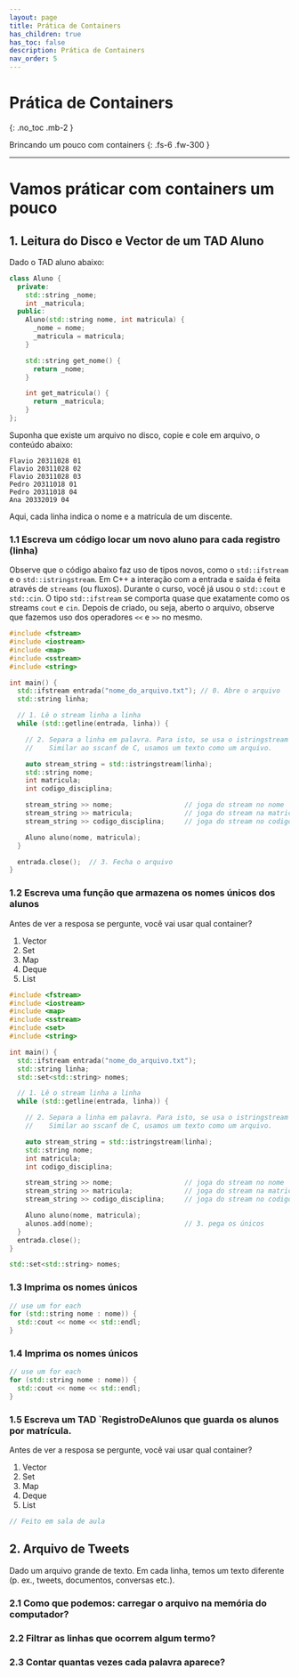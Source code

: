 ```yaml
---
layout: page
title: Prática de Containers
has_children: true
has_toc: false
description: Prática de Containers
nav_order: 5
---
```


# Prática de Containers
{: .no_toc .mb-2 }

Brincando um pouco com containers
{: .fs-6 .fw-300 }

---

# Vamos práticar com containers um pouco

## 1. Leitura do Disco e Vector de um TAD Aluno

Dado o TAD aluno abaixo:

```cpp
class Aluno {
  private:
    std::string _nome;
    int _matricula;
  public:
    Aluno(std::string nome, int matricula) {
      _nome = nome;
      _matricula = matricula;
    }

    std::string get_nome() {
      return _nome;
    }

    int get_matricula() {
      return _matricula;
    }
};

```

Suponha que existe um arquivo no disco, copie e cole em
arquivo, o conteúdo abaixo:

```
Flavio 20311028 01
Flavio 20311028 02
Flavio 20311028 03
Pedro 20311018 01
Pedro 20311018 04
Ana 20332019 04
```

Aqui, cada linha indica o nome e a matrícula de um discente.

### 1.1 Escreva um código locar um novo aluno para cada registro (linha)

Observe que o código abaixo faz uso de tipos novos, como o
`std::ifstream` e o `std::istringstream`. Em C++ a interação
com a entrada e saída é feita através de `streams` (ou
fluxos). Durante o curso, você já usou o `std::cout` e
`std::cin`. O tipo `std::ifstream` se comporta quase que
exatamente como os streams `cout` e `cin`. Depois de
criado, ou seja, aberto o arquivo, observe que fazemos uso
dos operadores `<<` e `>>` no mesmo.

```cpp
#include <fstream>
#include <iostream>
#include <map>
#include <sstream>
#include <string>

int main() {
  std::ifstream entrada("nome_do_arquivo.txt"); // 0. Abre o arquivo
  std::string linha;

  // 1. Lê o stream linha a linha
  while (std::getline(entrada, linha)) {

    // 2. Separa a linha em palavra. Para isto, se usa o istringstream
    //    Similar ao sscanf de C, usamos um texto como um arquivo.

    auto stream_string = std::istringstream(linha);
    std::string nome;
    int matricula;
    int codigo_disciplina;

    stream_string >> nome;                  // joga do stream no nome
    stream_string >> matricula;             // joga do stream na matricula
    stream_string >> codigo_disciplina;     // joga do stream no codigo

    Aluno aluno(nome, matricula);
  }

  entrada.close();  // 3. Fecha o arquivo
}

```

### 1.2 Escreva uma função que armazena os nomes únicos dos alunos

Antes de ver a resposa se pergunte, você vai usar qual container?
1. Vector
1. Set
1. Map
1. Deque
1. List

```cpp
#include <fstream>
#include <iostream>
#include <map>
#include <sstream>
#include <set>
#include <string>

int main() {
  std::ifstream entrada("nome_do_arquivo.txt");
  std::string linha;
  std::set<std::string> nomes;

  // 1. Lê o stream linha a linha
  while (std::getline(entrada, linha)) {

    // 2. Separa a linha em palavra. Para isto, se usa o istringstream
    //    Similar ao sscanf de C, usamos um texto como um arquivo.

    auto stream_string = std::istringstream(linha);
    std::string nome;
    int matricula;
    int codigo_disciplina;

    stream_string >> nome;                  // joga do stream no nome
    stream_string >> matricula;             // joga do stream na matricula
    stream_string >> codigo_disciplina;     // joga do stream no codigo

    Aluno aluno(nome, matricula);
    alunos.add(nome);                       // 3. pega os únicos
  }
  entrada.close();
}

std::set<std::string> nomes;
```

### 1.3 Imprima os nomes únicos

```cpp
// use um for each
for (std::string nome : nome)) {
  std::cout << nome << std::endl;
}
```

### 1.4 Imprima os nomes únicos

```cpp
// use um for each
for (std::string nome : nome)) {
  std::cout << nome << std::endl;
}
```

### 1.5 Escreva um TAD `RegistroDeAlunos que guarda os alunos por matrícula.

Antes de ver a resposa se pergunte, você vai usar qual container?
1. Vector
1. Set
1. Map
1. Deque
1. List

```cpp
// Feito em sala de aula
```

## 2. Arquivo de Tweets

Dado um arquivo grande de texto. Em cada linha, temos um texto diferente (p. ex., tweets, documentos, conversas etc.).

### 2.1 Como que podemos: carregar o arquivo na memória do computador?
### 2.2 Filtrar as linhas que ocorrem algum termo?
### 2.3 Contar quantas vezes cada palavra aparece?
